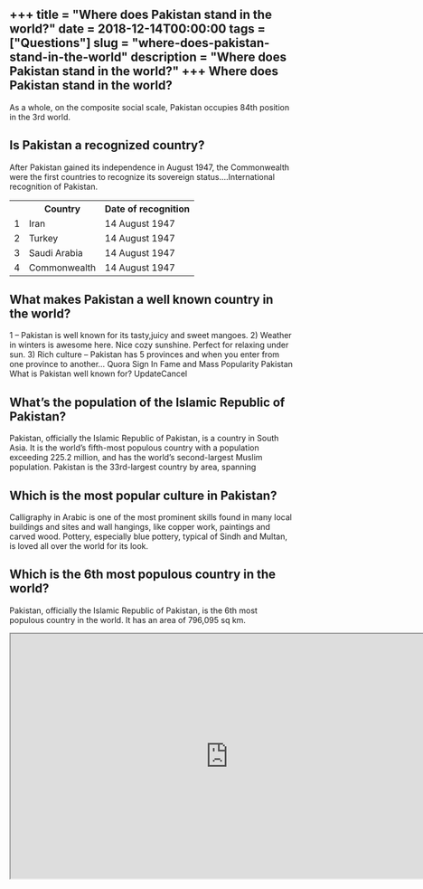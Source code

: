 +++
title = "Where does Pakistan stand in the world?"
date = 2018-12-14T00:00:00
tags = ["Questions"]
slug = "where-does-pakistan-stand-in-the-world"
description = "Where does Pakistan stand in the world?"
+++
Where does Pakistan stand in the world?
---------------------------------------

As a whole, on the composite social scale, Pakistan occupies 84th position in the 3rd world.

Is Pakistan a recognized country?
---------------------------------

After Pakistan gained its independence in August 1947, the Commonwealth were the first countries to recognize its sovereign status….International recognition of Pakistan.

<table><tr><th></th><th>Country</th><th>Date of recognition</th></tr><tr><td>1</td><td>Iran</td><td>14 August 1947</td></tr><tr><td>2</td><td>Turkey</td><td>14 August 1947</td></tr><tr><td>3</td><td>Saudi Arabia</td><td>14 August 1947</td></tr><tr><td>4</td><td>Commonwealth</td><td>14 August 1947</td></tr></table>

What makes Pakistan a well known country in the world?
------------------------------------------------------

1 – Pakistan is well known for its tasty,juicy and sweet mangoes. 2) Weather in winters is awesome here. Nice cozy sunshine. Perfect for relaxing under sun. 3) Rich culture – Pakistan has 5 provinces and when you enter from one province to another… Quora Sign In Fame and Mass Popularity Pakistan What is Pakistan well known for? UpdateCancel

What’s the population of the Islamic Republic of Pakistan?
----------------------------------------------------------

Pakistan, officially the Islamic Republic of Pakistan, is a country in South Asia. It is the world’s fifth-most populous country with a population exceeding 225.2 million, and has the world’s second-largest Muslim population. Pakistan is the 33rd-largest country by area, spanning

Which is the most popular culture in Pakistan?
----------------------------------------------

Calligraphy in Arabic is one of the most prominent skills found in many local buildings and sites and wall hangings, like copper work, paintings and carved wood. Pottery, especially blue pottery, typical of Sindh and Multan, is loved all over the world for its look.

Which is the 6th most populous country in the world?
----------------------------------------------------

Pakistan, officially the Islamic Republic of Pakistan, is the 6th most populous country in the world. It has an area of 796,095 sq km.

<iframe allow="accelerometer; autoplay; clipboard-write; encrypted-media; gyroscope; picture-in-picture" allowfullscreen="" class="__youtube_prefs__  epyt-is-override  no-lazyload" data-no-lazy="1" data-origheight="433" data-origwidth="770" data-skipgform_ajax_framebjll="" height="433" id="_ytid_61028" loading="lazy" src="https://www.youtube.com/embed/_6tS8FhY1qY?enablejsapi=1&autoplay=0&cc_load_policy=0&cc_lang_pref=&iv_load_policy=1&loop=0&modestbranding=0&rel=1&fs=1&playsinline=0&autohide=2&theme=dark&color=red&controls=1&" title="YouTube player" width="770"></iframe>